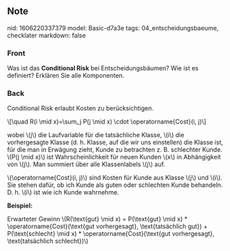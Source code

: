 ## Note
nid: 1606220337379
model: Basic-d7a3e
tags: 04_entscheidungsbaeume, checklater
markdown: false

### Front
<p>Was ist das <b>Conditional Risk</b> bei Entscheidungsbäumen? Wie
ist es definiert? Erklären Sie alle Komponenten.

### Back
<p>Conditional Risk erlaubt Kosten zu berücksichtigen. </p><p>\[\quad R(i \mid x)=\sum_j P(j \mid x) \cdot \operatorname{Cost}(i, j)\]
</p><p>wobei \(j\) die Laufvariable für die tatsächliche Klasse, \(i\) die vorhergesagte Klasse (d. h. Klasse, auf die wir uns einstellen) die Klasse ist, für die man in Erwägung zieht, Kunde zu betrachten z. B. schlechter Kunde. \(P(j \mid x)\) ist Wahrscheinlichkeit für neuen Kunden \(x\) in Abhängigkeit von \(j\). Man summiert über alle Klassenlabels \(j\) auf.</p><p>\(\operatorname{Cost}(i, j)\) sind Kosten für Kunde aus Klasse \(j\) und \(i\). Sie stehen dafür, ob ich Kunde als guten oder schlechten Kunde behandeln. D. h. \(i\) ist wie ich Kunde wahrnehme.</p><p><b>Beispiel:</b></p><p>Erwarteter Gewinn \(R(\text{gut} \mid x) = P(\text{gut} \mid x) * \operatorname{Cost}(\text{gut vorhergesagt}, \text{tatsächlich gut}) + P(\text{schlecht} \mid x) * \operatorname{Cost}(\text{gut vorhergesagt}, \text{tatsächlich schlecht})\)
</p><p></p>
